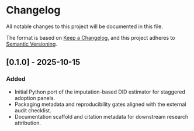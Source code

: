 # Changelog

All notable changes to this project will be documented in this file.

The format is based on [Keep a Changelog](https://keepachangelog.com/en/1.1.0/),
and this project adheres to [Semantic Versioning](https://semver.org/spec/v2.0.0.html).

## [0.1.0] - 2025-10-15
### Added
- Initial Python port of the imputation-based DID estimator for staggered adoption panels.
- Packaging metadata and reproducibility gates aligned with the external audit checklist.
- Documentation scaffold and citation metadata for downstream research attribution.
